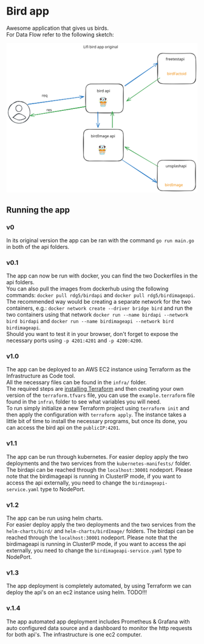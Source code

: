 # Bird app

Awesome application that gives us birds.  
For Data Flow refer to the following sketch:  

![birdApisOriginalSketch](./assets/birdApisOriginal.svg)

## Running the app

### v0
In its original version the app can be ran with the command `go run main.go` in both of the api folders.  

### v0.1  
The app can now be run with docker, you can find the two Dockerfiles in the api folders.  
You can also pull the images from dockerhub using the following commands: `docker pull rdg5/birdapi` and `docker pull rdg5/birdimageapi`.  
The recommended way would be creating a separate network for the two containers, e.g.: `docker network create --driver bridge bird` and run the two containers using that network `docker run --name birdapi --network bird birdapi` and `docker run --name birdimageapi --network bird birdimageapi`.  
Should you want to test it in your browser, don't forget to expose the necessary ports using `-p 4201:4201` and `-p 4200:4200`.

### v1.0  

The app can be deployed to an AWS EC2 instance using Terraform as the Infrastructure as Code tool.  
All the necessary files can be found in the `infra/` folder.  
The required steps are [installing Terraform](https://developer.hashicorp.com/terraform/tutorials/aws-get-started/install-cli) and then creating your own version of the `terraform.tfvars` file, you can use the `example.terraform` file found in the `infra\` folder to see what variables you will need.  
To run simply initialize a new Terraform project using `terraform init` and then apply the configuration with `terraform apply`. The instance takes a little bit of time to install the necessary programs, but once its done, you can access the bird api on the `publicIP:4201`.

### v1.1  

The app can be run through kubernetes. For easier deploy apply the two deployments and the two services from the `kubernetes-manifests/` folder. The birdapi can be reached through the `localhost:30001` nodeport. Please note that the birdimageapi is running in ClusterIP mode, if you want to access the api externally, you need to change the `birdimageapi-service.yaml` type to NodePort.  

### v1.2

The app can be run using helm charts.  
For easier deploy apply the two deployments and the two services from the `helm-charts/bird/` and `helm-charts/birdImage/` folders. The birdapi can be reached through the `localhost:30001` nodeport. Please note that the birdimageapi is running in ClusterIP mode, if you want to access the api externally, you need to change the `birdimageapi-service.yaml` type to NodePort.


### v1.3

The app deployment is completely automated, by using Terraform we can deploy the api's on an ec2 instance using helm. TODO!!!


### v.1.4

The app automated app deployment includes Prometheus & Grafana with auto configured data source and a dashboard to monitor the http requests for both api's. The infrastructure is one ec2 computer.


